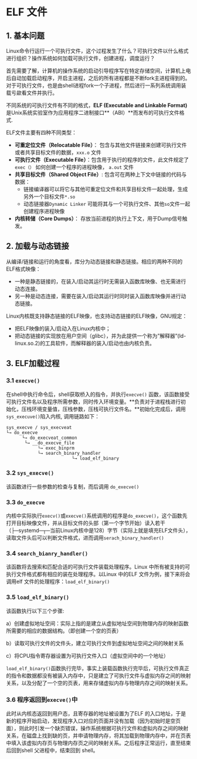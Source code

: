 # ELF 文件

## 1. 基本问题

Linux命令行运行一个可执行文件，这个过程发生了什么？可执行文件以什么格式进行组织？操作系统如何加载可执行文件，创建进程，调度运行？

首先需要了解，计算机的操作系统的启动引导程序写在特定存储空间，计算机上电后自动加载启动程序，开启主进程，之后的所有进程都是不断fork主进程得到的。对于可执行文件，也是由shell进程fork一个子进程，然后进行一系列系统调用装载亏歘看文件并执行。

不同系统的可执行文件有不同的格式，**ELF (Executable and Linkable Format)** 是Unix系统实验室作为应用程序二进制接口**（ABI）**而发布的可执行文件格式.

ELF文件主要有四种不同类型：

+ **可重定位文件（Relocatable File）**： 包含与其他文件链接来创建可执行文件或者共享目标文件的数据，`xxx.o` 文件
+ **可执行文件（Executable File）**：包含用于执行的程序的文件，此文件规定了`exec（）` 如何创建一个程序的进程映像， `a.out` 文件
+ **共享目标文件（Shared Object File）**: 包含可在两种上下文中链接的代码与数据：
  + 链接编译器可以将它与其他可重定位文件和共享目标文件一起处理，生成另外一个目标文件`*.so`
  + 动态链接器`Dynamic Linker` 可能将其与一个可执行文件、其他`so`文件一起创建程序进程映像
+ **内核转储（Core Dumps）**： 存放当前进程的执行上下文，用于Dump信号触发。

## 2. 加载与动态链接

从编译/链接和运行的角度看，库分为动态链接和静态链接。相应的两种不同的ELF格式映像：

+ 一种是静态链接的，在装入/启动其运行时无需装入函数库映像、也无需进行动态连接。
+ 另一种是动态连接，需要在装入/启动其运行时同时装入函数库映像并进行动态链接。

Linux内核既支持静态链接的ELF映像，也支持动态链接的ELF映像，GNU规定：

+ 把ELF映像的装入/启动入在Linux内核中；
+ 把动态链接的实现放在用户空间（glibc），并为此提供一个称为”解释器”(ld-linux.so.2)的工具软件，而解释器的装入/启动也由内核负责。

## 3. ELF加载过程

### 3.1 `execve()`

在shell中执行命令后，shell获取桥入的指令，并执行`execve()` 函数，该函数接受可执行文件名以及程序所需参数，同时传入环境变量。**负责对于进程栈进行初始化，压栈环境变量值，压栈参数，压栈可执行文件名。**初始化完成后，调用`sys_execuve()`陷入内核, 调用链路如下：

```
sys_execve / sys_execveat
└→ do_execve
      └→ do_execveat_common
	   └→ __do_execve_file
	        └→ exec_binprm
		    └→ search_binary_handler
                         └→ load_elf_binary
```

### 3.2 `sys_execve()`

该函数进行一些参数的检查与复制，而后调用 `do_execve()`

### 3.3 `do_execve`

内核中实际执行`execv()`或`execve()`系统调用的程序是`do_execve()`，这个函数先打开目标映像文件，并从目标文件的头部（第一个字节开始）读入若干（├─systemd─┬─当前Linux内核中是128）字节（实际上就是填充ELF文件头）， 读取文件头后可以判断文件格式，进而调用`serach_binary_handler()` 

### 3.4 `search_bianry_handler()`

该函数将去搜索和匹配合适的可执行文件装载处理程序。Linux 中所有被支持的可执行文件格式都有相应的装在处理程序。以Linux 中的ELF 文件为例，接下来将会调用elf 文件的处理程序：`load_elf_binary()`

### 3.5 `load_elf_binary()`

该函数执行以下三个步骤:

a）创建虚拟地址空间：实际上指的是建立从虚拟地址空间到物理内存的映射函数所需要的相应的数据结构。（即创建一个空的页表）

b）读取可执行文件的文件头，建立可执行文件到虚拟地址空间之间的映射关系

c）将CPU指令寄存器设置为可执行文件入口（虚拟空间中的一个地址）

`load_elf_binary()`函数执行完毕，事实上装载函数执行完毕后，可执行文件真正的指令和数据都没有被装入内存中，只是建立了可执行文件与虚拟内存之间的映射关系，以及分配了一个空的页表，用来存储虚拟内存与物理内存之间的映射关系。

### 3.6 程序返回到`execve()`中

此时从内核态返回到用户态，且寄存器的地址被设置为了ELF 的入口地址，于是新的程序开始启动，发现程序入口对应的页面并没有加载（因为初始时是空页面），则此时引发一个缺页错误，操作系统根据可执行文件和虚拟内存之间的映射关系，在磁盘上找到缺的页，并申请物理内存，将其加载到物理内存中，并在页表中填入该虚拟内存页与物理内存页之间的映射关系。之后程序正常运行，直至结束后回到shell 父进程中，结束回到 shell。

